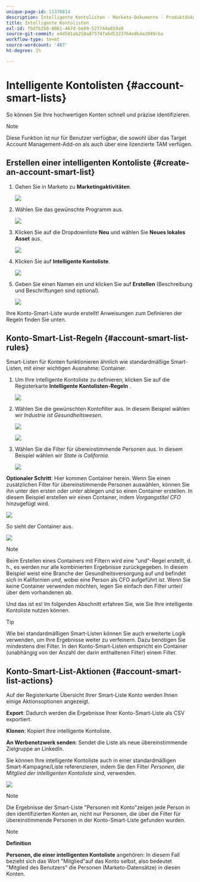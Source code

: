 ```yaml
---
unique-page-id: 11378814
description: Intelligente Kontolisten - Marketo-Dokumente - Produktdokumentation
title: Intelligente Kontolisten
exl-id: fbdfb2b8-0061-467d-be89-527744a659a9
source-git-commit: e4d581ab258a875747a6d5323764e8b4a3949cba
workflow-type: tm+mt
source-wordcount: '467'
ht-degree: 1%

---
```


# Intelligente Kontolisten {#account-smart-lists}

So können Sie Ihre hochwertigen Konten schnell und präzise identifizieren.

>[!NOTE]
>
>Diese Funktion ist nur für Benutzer verfügbar, die sowohl über das Target Account Management-Add-on als auch über eine lizenzierte TAM verfügen.

## Erstellen einer intelligenten Kontoliste {#create-an-account-smart-list}

1. Gehen Sie in Marketo zu **Marketingaktivitäten**.

   ![](assets/account-smart-lists-1.png)

1. Wählen Sie das gewünschte Programm aus.

   ![](assets/account-smart-lists-2.png)

1. Klicken Sie auf die Dropdownliste **Neu** und wählen Sie **Neues lokales Asset** aus.

   ![](assets/account-smart-lists-3.png)

1. Klicken Sie auf **Intelligente Kontoliste**.

   ![](assets/account-smart-lists-4.png)

1. Geben Sie einen Namen ein und klicken Sie auf **Erstellen** (Beschreibung und Beschriftungen sind optional).

   ![](assets/account-smart-lists-5.png)

Ihre Konto-Smart-Liste wurde erstellt! Anweisungen zum Definieren der Regeln finden Sie unten.

## Konto-Smart-List-Regeln {#account-smart-list-rules}

Smart-Listen für Konten funktionieren ähnlich wie standardmäßige Smart-Listen, mit einer wichtigen Ausnahme: Container.

1. Um Ihre intelligente Kontoliste zu definieren, klicken Sie auf die Registerkarte **Intelligente Kontolisten-Regeln** .

   ![](assets/account-smart-lists-6.png)

1. Wählen Sie die gewünschten Kontofilter aus. In diesem Beispiel wählen wir _Industrie ist Gesundheitswesen_.

   ![](assets/account-smart-lists-7.png)

   ![](assets/account-smart-lists-8.png)

1. Wählen Sie die Filter für übereinstimmende Personen aus. In diesem Beispiel wählen wir _State is California_.

   ![](assets/account-smart-lists-9.png)

**Optionaler Schritt**: Hier kommen Container herein. Wenn Sie einen zusätzlichen Filter für übereinstimmende Personen auswählen, können Sie ihn unter den ersten oder _unter_ ablegen und so einen Container erstellen. In diesem Beispiel erstellen wir einen Container, indem _Vorgangstitel CFO_ hinzugefügt wird.

![](assets/account-smart-lists-10.png)

So sieht der Container aus.

![](assets/account-smart-lists-11.png)

>[!NOTE]
>
>Beim Erstellen eines Containers mit Filtern wird eine &quot;und&quot;-Regel erstellt, d. h., es werden nur alle kombinierten Ergebnisse zurückgegeben. In diesem Beispiel weist eine Branche der Gesundheitsversorgung auf und befindet sich in Kalifornien _und_, wobei eine Person als CFO aufgeführt ist. Wenn Sie keine Container verwenden möchten, legen Sie einfach den Filter unter/über dem vorhandenen ab.

Und das ist es! Im folgenden Abschnitt erfahren Sie, wie Sie Ihre intelligente Kontoliste nutzen können.

>[!TIP]
>
>Wie bei standardmäßigen Smart-Listen können Sie auch erweiterte Logik verwenden, um Ihre Ergebnisse weiter zu verfeinern. Dazu benötigen Sie mindestens drei Filter. In den Konto-Smart-Listen entspricht ein Container (unabhängig von der Anzahl der darin enthaltenen Filter) einem Filter.

## Konto-Smart-List-Aktionen {#account-smart-list-actions}

Auf der Registerkarte Übersicht Ihrer Smart-Liste Konto werden Ihnen einige Aktionsoptionen angezeigt.

**Export**: Dadurch werden die Ergebnisse Ihrer Konto-Smart-Liste als CSV exportiert.

**Klonen**: Kopiert Ihre intelligente Kontoliste.

**An Werbenetzwerk senden**: Sendet die Liste als neue übereinstimmende Zielgruppe an LinkedIn.

Sie können Ihre intelligente Kontoliste auch in einer standardmäßigen Smart-Kampagne/Liste referenzieren, indem Sie den Filter _Personen, die Mitglied der intelligenten Kontoliste_ sind, verwenden.

![](assets/account-smart-lists-12.png)

>[!NOTE]
>
>Die Ergebnisse der Smart-Liste &quot;Personen mit Konto&quot;zeigen jede Person in den identifizierten Konten an, nicht nur Personen, die über die Filter für übereinstimmende Personen in der Konto-Smart-Liste gefunden wurden.

>[!NOTE]
>
>**Definition**
>
>**Personen, die einer intelligenten Kontoliste** angehören: In diesem Fall bezieht sich das Wort &quot;Mitglied&quot;auf das Konto selbst, also bedeutet &quot;Mitglied des Benutzers&quot; die Personen (Marketo-Datensätze) in diesen Konten.
